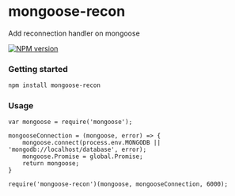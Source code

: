 # mongoose-recon
Add reconnection handler on mongoose

[![NPM version](https://badge.fury.io/js/mongoose-recon.svg)](https://www.npmjs.com/package/mongoose-recon/)

### Getting started

```bash
npm install mongoose-recon 
```

### Usage

```node
var mongoose = require('mongoose');

mongooseConnection = (mongoose, error) => {
	mongoose.connect(process.env.MONGODB || 'mongodb://localhost/database', error);
	mongoose.Promise = global.Promise;
	return mongoose;
}

require('mongoose-recon')(mongoose, mongooseConnection, 6000);
```
